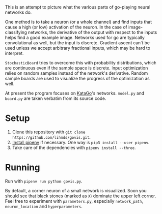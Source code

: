 This is an attempt to picture what the various parts of go-playing neural networks do.

One method is to take a neuron (or a whole channel) and find inputs that cause a high (or low) activation of the neuron. In the case of image-classifying networks, the derivative of the output with respect to the inputs helps find a good example image. Networks used for go are typically convolutional as well, but the input is discrete. Gradient ascent can't be used unless we accept arbitrary fractional inputs, which may be hard to interpret.

`StochasticBoard` tries to overcome this with probability distributions, which are continuous even if the sample space is discrete. Input optimization relies on random samples instead of the network's derivative. Random sample boards are used to visualize the progress of the optimization as well.

At present the program focuses on [KataGo](https://github.com/lightvector/KataGo)'s networks. `model.py` and `board.py` are taken verbatim from its source code.

# Setup

1. Clone this repository with `git clone https://github.com/lihmds/govis.git`.
2. [Install pipenv](https://pipenv.pypa.io/en/latest/install/#installing-pipenv) if necessary. One way is `pip3 install --user pipenv`.
3. Take care of the dependencies with `pipenv install --three`.

# Running

Run with `pipenv run python govis.py`.

By default, a corner neuron of a small network is visualized. Soon you should see that black stones (marked as `X`) dominate the upper left corner. Feel free to experiment with `parameters.py`, especially `network_path`, `neuron_location` and `hyperparameters`.